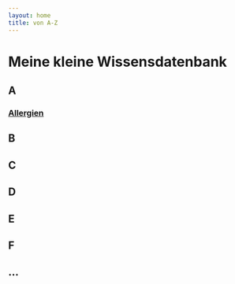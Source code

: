 ```yaml
---
layout: home
title: von A-Z
---
```


# Meine kleine Wissensdatenbank

## A

### [Allergien](a/allergien.md) 

## B

## C

## D

## E

## F

## ...
